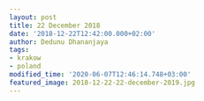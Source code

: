 ```yaml
---
layout: post
title: 22 December 2018
date: '2018-12-22T12:42:00.000+02:00'
author: Dedunu Dhananjaya
tags:
- krakow
- poland
modified_time: '2020-06-07T12:46:14.748+03:00'
featured_image: 2018-12-22-22-december-2019.jpg
---
```

